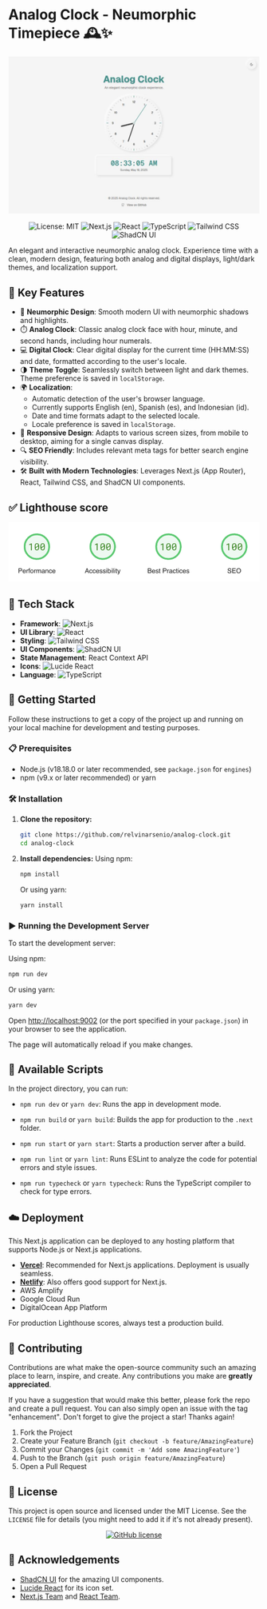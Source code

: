 
# Analog Clock - Neumorphic Timepiece 🕰️✨

[![Analog Clock Preview](screenshots/preview.png)](https://analog-clock.noteapp.icu) <!-- Replace with your preview image and live URL -->

<p align="center">
  <img src="https://img.shields.io/badge/License-MIT-blue.svg" alt="License: MIT"/>
  <img src="https://img.shields.io/badge/Next.js-15.x-black?logo=next.js&logoColor=white" alt="Next.js"/>
  <img src="https://img.shields.io/badge/React-18.x-20232A?logo=react&logoColor=61DAFB" alt="React"/>
  <img src="https://img.shields.io/badge/TypeScript-5.x-007ACC?logo=typescript&logoColor=white" alt="TypeScript"/>
  <img src="https://img.shields.io/badge/Tailwind_CSS-3.x-06B6D4?logo=tailwindcss&logoColor=white" alt="Tailwind CSS"/>
  <img src="https://img.shields.io/badge/ShadCN_UI-Ready-black" alt="ShadCN UI"/>
</p>

An elegant and interactive neumorphic analog clock. Experience time with a clean, modern design, featuring both analog and digital displays, light/dark themes, and localization support.

## 🌟 Key Features

*   🎨 **Neumorphic Design**: Smooth modern UI with neumorphic shadows and highlights.
*   ⏱️ **Analog Clock**: Classic analog clock face with hour, minute, and second hands, including hour numerals.
*   💻 **Digital Clock**: Clear digital display for the current time (HH:MM:SS) and date, formatted according to the user's locale.
*   🌗 **Theme Toggle**: Seamlessly switch between light and dark themes. Theme preference is saved in `localStorage`.
*   🌍 **Localization**:
    *   Automatic detection of the user's browser language.
    *   Currently supports English (en), Spanish (es), and Indonesian (id).
    *   Date and time formats adapt to the selected locale.
    *   Locale preference is saved in `localStorage`.
*   📱 **Responsive Design**: Adapts to various screen sizes, from mobile to desktop, aiming for a single canvas display.
*   🔍 **SEO Friendly**: Includes relevant meta tags for better search engine visibility.
*   🛠️ **Built with Modern Technologies**: Leverages Next.js (App Router), React, Tailwind CSS, and ShadCN UI components.

## ✅ Lighthouse score

[![lighthouse-score](screenshots/lighthouse-score.png)](https://pagespeed.web.dev/analysis/https-clock-noteapp-icu/i1fe26154e?form_factor=desktop&hl=en)

## 🚀 Tech Stack

*   **Framework**: <img src="https://img.shields.io/badge/Next.js-000000?style=for-the-badge&logo=nextdotjs&logoColor=white" alt="Next.js"/>
*   **UI Library**: <img src="https://img.shields.io/badge/React-20232A?style=for-the-badge&logo=react&logoColor=61DAFB" alt="React"/>
*   **Styling**: <img src="https://img.shields.io/badge/Tailwind_CSS-06B6D4?style=for-the-badge&logo=tailwind-css&logoColor=white" alt="Tailwind CSS"/>
*   **UI Components**: <img src="https://img.shields.io/badge/ShadCN_UI-Customizable-black" alt="ShadCN UI"/>
*   **State Management**: React Context API
*   **Icons**: <img src="https://img.shields.io/badge/Lucide_React-4B5563?style=for-the-badge&logo=lucide&logoColor=white" alt="Lucide React"/>
*   **Language**: <img src="https://img.shields.io/badge/TypeScript-007ACC?style=for-the-badge&logo=typescript&logoColor=white" alt="TypeScript"/>

## 🏁 Getting Started

Follow these instructions to get a copy of the project up and running on your local machine for development and testing purposes.

### 📋 Prerequisites

*   Node.js (v18.18.0 or later recommended, see `package.json` for `engines`)
*   npm (v9.x or later recommended) or yarn

### 🛠️ Installation

1.  **Clone the repository:**
    ```bash
    git clone https://github.com/relvinarsenio/analog-clock.git
    cd analog-clock
    ```

2.  **Install dependencies:**
    Using npm:
    ```bash
    npm install
    ```
    Or using yarn:
    ```bash
    yarn install
    ```

### ▶️ Running the Development Server

To start the development server:

Using npm:
```bash
npm run dev
```
Or using yarn:
```bash
yarn dev
```
Open [http://localhost:9002](http://localhost:9002) (or the port specified in your `package.json`) in your browser to see the application.

The page will automatically reload if you make changes.

## 📜 Available Scripts

In the project directory, you can run:

*   `npm run dev` or `yarn dev`:
    Runs the app in development mode.

*   `npm run build` or `yarn build`:
    Builds the app for production to the `.next` folder.

*   `npm run start` or `yarn start`:
    Starts a production server after a build.

*   `npm run lint` or `yarn lint`:
    Runs ESLint to analyze the code for potential errors and style issues.

*   `npm run typecheck` or `yarn typecheck`:
    Runs the TypeScript compiler to check for type errors.

## ☁️ Deployment

This Next.js application can be deployed to any hosting platform that supports Node.js or Next.js applications.

*   **[Vercel](https://vercel.com/)**: Recommended for Next.js applications. Deployment is usually seamless.
*   **[Netlify](https://www.netlify.com/)**: Also offers good support for Next.js.
*   AWS Amplify
*   Google Cloud Run
*   DigitalOcean App Platform

For production Lighthouse scores, always test a production build.

## 🤝 Contributing

Contributions are what make the open-source community such an amazing place to learn, inspire, and create. Any contributions you make are **greatly appreciated**.

If you have a suggestion that would make this better, please fork the repo and create a pull request. You can also simply open an issue with the tag "enhancement".
Don't forget to give the project a star! Thanks again!

1.  Fork the Project
2.  Create your Feature Branch (`git checkout -b feature/AmazingFeature`)
3.  Commit your Changes (`git commit -m 'Add some AmazingFeature'`)
4.  Push to the Branch (`git push origin feature/AmazingFeature`)
5.  Open a Pull Request

## 📄 License

This project is open source and licensed under the MIT License. See the `LICENSE` file for details (you might need to add it if it's not already present).

<p align="center">
  <a href="https://github.com/relvinarsenio/analog-clock/blob/main/LICENSE">
    <img src="https://img.shields.io/github/license/relvinarsenio/analog-clock?style=for-the-badge" alt="GitHub license"/>
  </a>
</p>

## 🙏 Acknowledgements

*   [ShadCN UI](https://ui.shadcn.com/) for the amazing UI components.
*   [Lucide React](https://lucide.dev/) for its icon set.
*   [Next.js Team](https://nextjs.org/) and [React Team](https://reactjs.org/).


